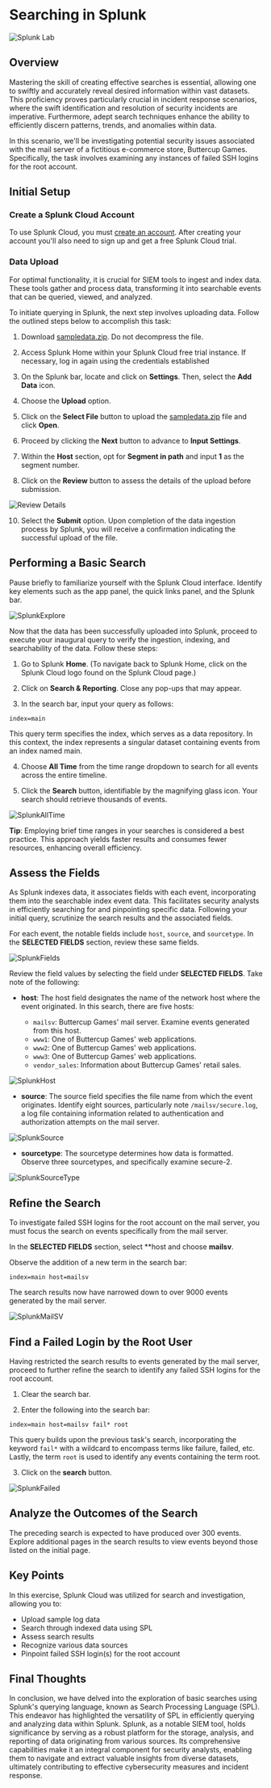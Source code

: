 # Searching in Splunk

![Splunk Lab](https://i.imgur.com/WOQooiE.png)

## Overview

Mastering the skill of creating effective searches is essential, allowing one to swiftly and accurately reveal desired information within vast datasets. This proficiency proves particularly crucial in incident response scenarios, where the swift identification and resolution of security incidents are imperative. Furthermore, adept search techniques enhance the ability to efficiently discern patterns, trends, and anomalies within data.

In this scenario, we'll be investigating potential security issues associated with the mail server of a fictitious e-commerce store, Buttercup Games. Specifically, the task involves examining any instances of failed SSH logins for the root account.

## Initial Setup

### Create a Splunk Cloud Account

To use Splunk Cloud, you must [create an account](). After creating your account you'll also need to sign up and get a free Splunk Cloud trial. 

### Data Upload

For optimal functionality, it is crucial for SIEM tools to ingest and index data. These tools gather and process data, transforming it into searchable events that can be queried, viewed, and analyzed.

To initiate querying in Splunk, the next step involves uploading data. Follow the outlined steps below to accomplish this task:

1. Download [sampledata.zip](https://github.com/sindycp/Searching-in-Splunk-/blob/main/sampledata.zip). Do not decompress the file.

2. Access Splunk Home within your Splunk Cloud free trial instance. If necessary, log in again using the credentials established

3. On the Splunk bar, locate and click on **Settings**. Then, select the **Add Data** icon.

4. Choose the **Upload** option.

5. Click on the **Select File** button to upload the [sampledata.zip](https://github.com/sindycp/Searching-in-Splunk-/blob/main/sampledata.zip) file and click **Open**.

6. Proceed by clicking the **Next** button to advance to **Input Settings**.

7. Within the **Host** section, opt for **Segment in path** and input **1** as the segment number.

9. Click on the **Review** button to assess the details of the upload before submission. 

![Review Details](https://i.imgur.com/FQA7yoc.png)

10. Select the **Submit** option. Upon completion of the data ingestion process by Splunk, you will receive a confirmation indicating the successful upload of the file.

## Performing a Basic Search

Pause briefly to familiarize yourself with the Splunk Cloud interface. Identify key elements such as the app panel, the quick links panel, and the Splunk bar.

![SplunkExplore](https://i.imgur.com/erTKRiA.png)

Now that the data has been successfully uploaded into Splunk, proceed to execute your inaugural query to verify the ingestion, indexing, and searchability of the data. Follow these steps:

1. Go to Splunk **Home**. (To navigate back to Splunk Home, click on the Splunk Cloud logo found on the Splunk Cloud page.)

2. Click on **Search & Reporting**. Close any pop-ups that may appear.

3. In the search bar, input your query as follows:
```SPL
index=main
```
This query term specifies the index, which serves as a data repository. In this context, the index represents a singular dataset containing events from an index named main.

4. Choose **All Time** from the time range dropdown to search for all events across the entire timeline.

5. Click the **Search** button, identifiable by the magnifying glass icon. Your search should retrieve thousands of events.

![SplunkAllTime](https://i.imgur.com/4y7izUd.png)

**Tip**: Employing brief time ranges in your searches is considered a best practice. This approach yields faster results and consumes fewer resources, enhancing overall efficiency.

## Assess the Fields

As Splunk indexes data, it associates fields with each event, incorporating them into the searchable index event data. This facilitates security analysts in efficiently searching for and pinpointing specific data. Following your initial query, scrutinize the search results and the associated fields.

For each event, the notable fields include `host`, `source`, and `sourcetype`. In the **SELECTED FIELDS** section, review these same fields.

![SplunkFields](https://i.imgur.com/fyPmvyV.png)

Review the field values by selecting the field under **SELECTED FIELDS**. Take note of the following:

- **host**: The host field designates the name of the network host where the event originated. In this search, there are five hosts:

  - `mailsv`: Buttercup Games' mail server. Examine events generated from this host.
  - `www1`: One of Buttercup Games' web applications.
  - `www2`: One of Buttercup Games' web applications.
  - `www3`: One of Buttercup Games' web applications.
  - `vendor_sales`: Information about Buttercup Games' retail sales.

![SplunkHost](https://i.imgur.com/ebozYaZ.png)
- **source**: The source field specifies the file name from which the event originates. Identify eight sources, particularly note `/mailsv/secure.log`, a log file containing information related to authentication and authorization attempts on the mail server.

![SplunkSource](https://i.imgur.com/ymMbqwv.png)

- **sourcetype**: The sourcetype determines how data is formatted. Observe three sourcetypes, and specifically examine secure-2.

![SplunkSourceType](https://i.imgur.com/sC6pP3T.png)

## Refine the Search

To investigate failed SSH logins for the root account on the mail server, you must focus the search on events specifically from the mail server.

In the **SELECTED FIELDS** section, select **host and choose **mailsv**.

Observe the addition of a new term in the search bar: 

```SPL
index=main host=mailsv
```

The search results now have narrowed down to over 9000 events generated by the mail server.

![SplunkMailSV](https://i.imgur.com/HOFW6Z0.png)

## Find a Failed Login by the Root User

Having restricted the search results to events generated by the mail server, proceed to further refine the search to identify any failed SSH logins for the root account.

1. Clear the search bar.

2. Enter the following into the search bar:
   
```SPL
index=main host=mailsv fail* root
```
This query builds upon the previous task's search, incorporating the keyword `fail*` with a wildcard to encompass terms like failure, failed, etc. Lastly, the term `root` is used to identify any events containing the term root.

3. Click on the **search** button.

![SplunkFailed](https://i.imgur.com/cKK0b7V.png)

## Analyze the Outcomes of the Search

The preceding search is expected to have produced over 300 events. Explore additional pages in the search results to view events beyond those listed on the initial page.

## Key Points

In this exercise, Splunk Cloud was utilized for search and investigation, allowing you to:

- Upload sample log data
- Search through indexed data using SPL
- Assess search results
- Recognize various data sources
- Pinpoint failed SSH login(s) for the root account

## Final Thoughts
In conclusion, we have delved into the exploration of basic searches using Splunk's querying language, known as Search Processing Language (SPL). This endeavor has highlighted the versatility of SPL in efficiently querying and analyzing data within Splunk. Splunk, as a notable SIEM tool, holds significance by serving as a robust platform for the storage, analysis, and reporting of data originating from various sources. Its comprehensive capabilities make it an integral component for security analysts, enabling them to navigate and extract valuable insights from diverse datasets, ultimately contributing to effective cybersecurity measures and incident response.
